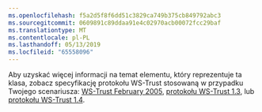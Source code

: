 ```yaml
---
ms.openlocfilehash: f5a2d5f8f6dd51c3829ca749b375cb849792abc3
ms.sourcegitcommit: 0609891c89ddaa91e4c02970acb00072fcc29baf
ms.translationtype: MT
ms.contentlocale: pl-PL
ms.lasthandoff: 05/13/2019
ms.locfileid: "65558096"
---
```

Aby uzyskać więcej informacji na temat elementu, który reprezentuje ta klasa, zobacz specyfikację protokołu WS-Trust stosowaną w przypadku Twojego scenariusza: [WS-Trust February 2005](https://schemas.xmlsoap.org/ws/2005/02/trust/), [protokołu WS-Trust 1.3](https://docs.oasis-open.org/ws-sx/ws-trust/200512/ws-trust-1.3-os.html), lub [protokołu WS-Trust 1.4](https://docs.oasis-open.org/ws-sx/ws-trust/v1.4/os/ws-trust-1.4-spec-os.html).
